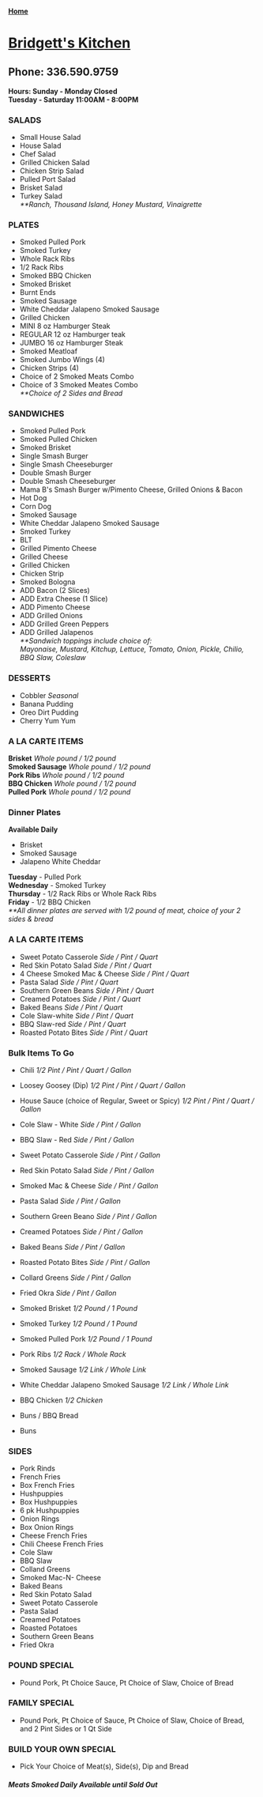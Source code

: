 #### [Home](https://chuckbyrum2.github.io/)


# [Bridgett's Kitchen](https://facebook.com/p/Bridgetts-kitchen-100082859605998/)
## Phone: 336.590.9759
**Hours: Sunday - Monday Closed** <br>
        **Tuesday - Saturday 11:00AM - 8:00PM**

### SALADS
- Small House Salad
- House Salad
- Chef Salad
- Grilled Chicken Salad
- Chicken Strip Salad
- Pulled Port Salad
- Brisket Salad
- Turkey Salad <br>
_**Ranch, Thousand Island, Honey Mustard, Vinaigrette_

### PLATES
- Smoked Pulled Pork
- Smoked Turkey
- Whole Rack Ribs
- 1/2 Rack Ribs
- Smoked BBQ Chicken
- Smoked Brisket
- Burnt Ends
- Smoked Sausage
- White Cheddar Jalapeno Smoked Sausage
- Grilled Chicken
- MINI 8 oz Hamburger Steak
- REGULAR 12 oz Hamburger teak
- JUMBO 16 oz Hamburger Steak
- Smoked Meatloaf
- Smoked Jumbo Wings (4)
- Chicken Strips (4)
- Choice of 2 Smoked Meats Combo
- Choice of 3 Smoked Meates Combo <br>
_**Choice of 2 Sides and Bread_

### SANDWICHES
- Smoked Pulled Pork
- Smoked Pulled Chicken
- Smoked Brisket
- Single Smash Burger
- Single Smash Cheeseburger
- Double Smash Burger
- Double Smash Cheeseburger
- Mama B's Smash Burger w/Pimento Cheese, Grilled Onions & Bacon
- Hot Dog
- Corn Dog
- Smoked Sausage
- White Cheddar Jalapeno Smoked Sausage
- Smoked Turkey
- BLT
- Grilled Pimento Cheese
- Grilled Cheese
- Grilled Chicken
- Chicken Strip
- Smoked Bologna
- ADD Bacon (2 Slices)
- ADD Extra Cheese (1 Slice)
- ADD Pimento Cheese
- ADD Grilled Onions
- ADD Grilled Green Peppers
- ADD Grilled Jalapenos <br>_**Sandwich toppings include choice of: <br>
Mayonaise, Mustard, Kitchup, Lettuce, Tomato, Onion, Pickle, Chilio, BBQ Slaw, Coleslaw_

### DESSERTS
- Cobbler _Seasonal_
- Banana Pudding
- Oreo Dirt Pudding
- Cherry Yum Yum

### A LA CARTE ITEMS
**Brisket** _Whole pound / 1/2 pound_ <br>
**Smoked Sausage** _Whole pound / 1/2 pound_ <br>
**Pork Ribs** _Whole pound / 1/2 pound_ <br>
**BBQ Chicken** _Whole pound / 1/2 pound_ <br>
**Pulled Pork** _Whole pound / 1/2 pound_ <br>

### Dinner Plates 
**Available Daily** <br>
- Brisket
- Smoked Sausage
- Jalapeno White Cheddar <br>

**Tuesday** - Pulled Pork <br>
**Wednesday** - Smoked Turkey <br>
**Thursday** - 1/2 Rack Ribs or Whole Rack Ribs <br>
**Friday** - 1/2 BBQ Chicken <br>
_**All dinner plates are served with 1/2 pound of meat, choice of your 2 sides & bread_

### A LA CARTE ITEMS
- Sweet Potato Casserole      _Side / Pint / Quart_ 
- Red Skin Potato Salad       _Side / Pint / Quart_
- 4 Cheese Smoked Mac & Cheese       _Side / Pint / Quart_
- Pasta Salad       _Side / Pint / Quart_
- Southern Green Beans       _Side / Pint / Quart_
- Creamed Potatoes       _Side / Pint / Quart_
- Baked Beans       _Side / Pint / Quart_
- Cole Slaw-white       _Side / Pint / Quart_
- BBQ Slaw-red       _Side / Pint / Quart_
- Roasted Potato Bites       _Side / Pint / Quart_

### Bulk Items To Go
- Chili       _1/2 Pint / Pint / Quart / Gallon_
- Loosey Goosey (Dip)       _1/2 Pint / Pint / Quart / Gallon_
- House Sauce (choice of Regular, Sweet or Spicy)       _1/2 Pint / Pint / Quart / Gallon_

- Cole Slaw - White       _Side / Pint / Gallon_
- BBQ Slaw - Red       _Side / Pint / Gallon_
- Sweet Potato Casserole       _Side / Pint / Gallon_
- Red Skin Potato Salad       _Side / Pint / Gallon_
- Smoked Mac & Cheese      _Side / Pint / Gallon_ 
- Pasta Salad       _Side / Pint / Gallon_
- Southern Green Beano       _Side / Pint / Gallon_
- Creamed Potatoes       _Side / Pint / Gallon_
- Baked Beans      _Side / Pint / Gallon_ 
- Roasted Potato Bites       _Side / Pint / Gallon_
- Collard Greens       _Side / Pint / Gallon_
- Fried Okra       _Side / Pint / Gallon_

- Smoked Brisket       _1/2 Pound / 1 Pound_
- Smoked Turkey       _1/2 Pound / 1 Pound_
- Smoked Pulled Pork       _1/2 Pound / 1 Pound_

- Pork Ribs      _1/2 Rack / Whole Rack_ 

- Smoked Sausage       _1/2 Link / Whole Link_
- White Cheddar Jalapeno Smoked Sausage       _1/2 Link / Whole Link_
  
- BBQ Chicken       _1/2 Chicken_

- Buns / BBQ Bread
- Buns

### SIDES
- Pork Rinds
- French Fries
- Box French Fries
- Hushpuppies
- Box Hushpuppies
- 6 pk Hushpuppies
- Onion Rings
- Box Onion Rings
- Cheese French Fries
- Chili Cheese French Fries
- Cole Slaw
- BBQ Slaw
- Colland Greens
- Smoked Mac-N- Cheese
- Baked Beans
- Red Skin Potato Salad
- Sweet Potato Casserole
- Pasta Salad
- Creamed Potatoes
- Roasted Potatoes
- Southern Green Beans
- Fried Okra

### POUND SPECIAL
- Pound Pork, Pt Choice Sauce, Pt Choice of Slaw, Choice of Bread

### FAMILY SPECIAL
- Pound Pork, Pt Choice of Sauce, Pt Choice of Slaw, Choice of Bread, and 2 Pint Sides or 1 Qt Side

### BUILD YOUR OWN SPECIAL
- Pick Your Choice of Meat(s), Side(s), Dip and Bread

#### _Meats Smoked Daily  Available until Sold Out_



